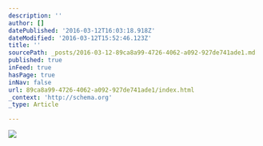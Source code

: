 ```yaml
---
description: ''
author: []
datePublished: '2016-03-12T16:03:18.918Z'
dateModified: '2016-03-12T15:52:46.123Z'
title: ''
sourcePath: _posts/2016-03-12-89ca8a99-4726-4062-a092-927de741ade1.md
published: true
inFeed: true
hasPage: true
inNav: false
url: 89ca8a99-4726-4062-a092-927de741ade1/index.html
_context: 'http://schema.org'
_type: Article

---
```

![](https://the-grid-user-content.s3-us-west-2.amazonaws.com/d7e6857f-e781-426c-a3a5-ba3529ad93da.png)